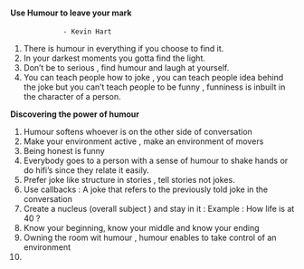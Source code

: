 #### Use Humour to leave your mark
                 - Kevin Hart

1. There is humour in everything if you choose to find it.
2. In your darkest moments you gotta find the light.
3. Don’t be to serious , find humour and laugh at yourself.
4. You can teach people how to joke , you can teach people idea behind the joke but you can’t teach people to be funny , funniness is inbuilt in the character of a person.

**Discovering the power of humour**

1. Humour softens whoever is on the other side of conversation 
2. Make your environment active , make an environment of movers
3. Being honest is funny
4. Everybody goes to a person with a sense of humour to shake hands or do hifi’s since they relate it easily.
5. Prefer joke like structure in stories , tell stories not jokes.
6. Use callbacks : A joke that refers to the previously told joke in the conversation 
7. Create a nucleus (overall subject ) and stay in it : Example : How life is at 40 ?
8. Know your beginning, know your middle and know your ending 
9. Owning the room wit humour , humour enables to take control of an environment 
10. 